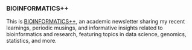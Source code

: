 ### BIOINFORMATICS++

This is [BIOINFORMATICS++](https://learningbioinformatics.substack.com/), an academic newsletter sharing my recent learnings, periodic musings, and informative insights related to bioinformatics and research, featuring topics in data science, genomics, statistics, and more.
